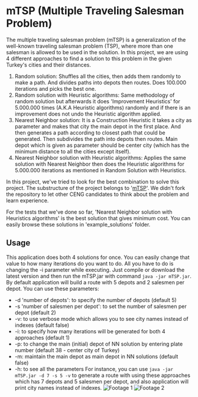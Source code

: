 # mTSP (Multiple Traveling Salesman Problem)
The multiple traveling salesman problem (mTSP) is a generalization of the well-known traveling salesman problem (TSP), where more than one salesman is allowed to be used in the solution. In this project, we are using 4 different approaches to find a solution to this problem in the given Turkey's cities and their distances.
1. Random solution: Shuffles all the cities, then adds them randomly to make a path. And divides paths into depots then routes. Does 100.000 iterations and picks the best one.
2. Random solution with Heuristic algorithms: Same methodology of random solution but afterwards it does 'Improvement Heuristics' for 5.000.000 times (A.K.A Heuristic algorithms) randomly and if there is an improvement does not undo the Heuristic algorithm applied.
3. Nearest Neighbor solution: It is a Construction Heuristic it takes a city as parameter and makes that city the main depot in the first place. And then generates a path according to closest path that could be generated. Then subdivides the path into depots then routes. Main depot which is given as parameter should be center city (which has the minimum distance to all the cities except itself).
4. Nearest Neighbor solution with Heuristic algorithms: Applies the same solution with Nearest Neighbor then does the Heuristic algorithms for 5.000.000 iterations as mentioned in Random Solution with Heuristics.

In this project, we've tried to look for the best combination to solve this project. The substructure of the project belongs to '[mTSP](https://github.com/AnadoluUniversityCeng/multiple-tsp)'. We didn't fork the repository to let other CENG candidates to think about the problem and learn experience.

For the tests that we've done so far, 'Nearest Neighbor solution with Heuristics algorithms' is the best solution that gives minimum cost. You can easily browse these solutions in 'example_solutions' folder.

## Usage
This application does both 4 solutions for once. You can easily change that value to how many iterations do you want to do. All you have to do is changing the -i parameter while executing. Just compile or download the latest version and then run the mTSP.jar with command `java -jar mTSP.jar`. By default application will build a route with 5 depots and 2 salesmen per depot. You can use these parameters:
* -d 'number of depots': to specify the number of depots (default 5)
* -s 'number of salesmen per depot': to set the number of salesmen per depot (default 2)
* -v: to use verbose mode which allows you to see city names instead of indexes (default false)
* -i: to specify how many iterations will be generated for both 4 approaches (default 1)
* -p: to change the main (initial) depot of NN solution by entering plate number (default 38 - center city of Turkey)
* -m: maintain the main depot as main depot in NN solutions (default false)
* -h: to see all the parameters
For instance, you can use `java -jar mTSP.jar -d 7 -s 5 -v` to generate a route with using these approaches which has 7 depots and 5 salesmen per depot, and also application will print city names instead of indexes.
![Footage 1](https://imgur.com/Hl62zNZ.png)
![Footage 2](https://i.imgur.com/hlkK7od.png)
